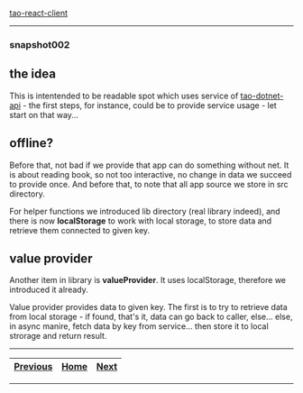 [tao-react-client](https://github.com/noviKorisnik/tao-react-client)
___
### snapshot002
## the idea
This is intentended to be readable spot which uses service of [tao-dotnet-api](https://github.com/noviKorisnik/tao-dotnet-api) - the first steps, for instance, could be to provide service usage - let start on that way...
## offline?
Before that, not bad if we provide that app can do something without net. It is about reading book, so not too interactive, no change in data we succeed to provide once. And before that, to note that all app source we store in src directory.

For helper functions we introduced lib directory (real library indeed), and there is now **localStorage** to work with local storage, to store data and retrieve them connected to given key.
## value provider
Another item in library is **valueProvider**. It uses localStorage, therefore we introduced it already.

Value provider provides data to given key. The first is to try to retrieve data from local storage - if found, that's it, data can go back to caller, else... else, in async manire, fetch data by key from service... then store it to local strorage and return result.
___
| [Previous](https://github.com/noviKorisnik/tao-react-client/tree/snapshot001) | [Home](https://github.com/noviKorisnik/tao-react-client) | [Next](https://github.com/noviKorisnik/tao-react-client/tree/snapshot003) |
| :-: | :-: | :-: |
___